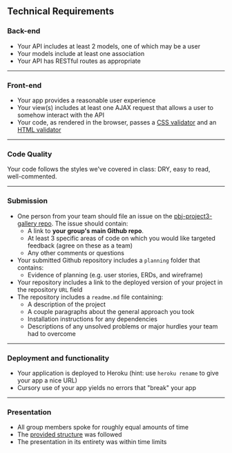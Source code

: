 ## Technical Requirements

### Back-end

- Your API includes at least 2 models, one of which may be a user
- Your models include at least one association
- Your API has RESTful routes as appropriate

---

### Front-end

- Your app provides a reasonable user experience
- Your view(s) includes at least one AJAX request that allows a user to somehow interact with the API
- Your code, as rendered in the browser, passes a [CSS validator](http://jigsaw.w3.org/css-validator/) and an [HTML validator](https://validator.w3.org/)

---

### Code Quality

Your code follows the styles we've covered in class: DRY, easy to read,
well-commented.

---

### Submission

- One person from your team should file an issue on the [pbj-project3-gallery repo](https://github.com/ga-dc/pbj-project3-gallery). The issue should contain:
  - A link to **your group's main Github repo**.
  - At least 3 specific areas of code on which you would like targeted feedback (agree on these as a team)
  - Any other comments or questions
- Your submitted Github repository includes a `planning` folder that contains:
  - Evidence of planning (e.g. user stories, ERDs, and wireframe)
- Your repository includes a link to the deployed version of your project in the repository `URL` field
- The repository includes a `readme.md` file containing:
  - A description of the project
  - A couple paragraphs about the general approach you took
  - Installation instructions for any dependencies
  - Descriptions of any unsolved problems or major hurdles your team had to overcome

---

### Deployment and functionality

- Your application is deployed to Heroku (hint: use `heroku rename` to give your app a nice URL)
- Cursory use of your app yields no errors that "break" your app

---

### Presentation

- All group members spoke for roughly equal amounts of time
- The [provided structure](readme.md#presentations) was followed
- The presentation in its entirety was within time limits

